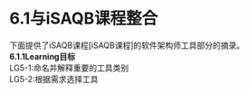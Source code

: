 # 6.1与iSAQB课程整合

下面提供了iSAQB课程\[iSAQB课程]的软件架构师工具部分的摘录。\
**6.1.1Learning目标**\
LG5-1:命名并解释重要的工具类别\
LG5-2:根据需求选择工具
